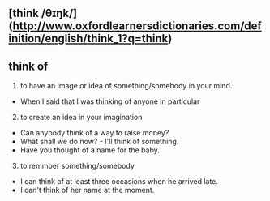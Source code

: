 ## [think  /θɪŋk/] (http://www.oxfordlearnersdictionaries.com/definition/english/think_1?q=think)

## think of
1. to have an image or idea of something/somebody in your mind.
  * When I said that I was thinking of anyone in particular
2. to create an idea in your imagination
  * Can anybody think of a way to raise money?
  * What shall we do now? - I'll think of something.
  * Have you thought of a name for the baby.
  
3. to remmber something/somebody  
  * I can think of at least three occasions when he arrived late.
  * I can't think of her name at the moment.
